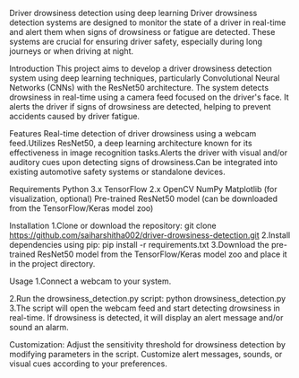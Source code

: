 Driver drowsiness detection using deep learning
Driver drowsiness detection systems are designed to monitor the state of a driver in real-time and alert them when signs of drowsiness or fatigue are detected. These systems are crucial for ensuring driver safety, especially during long journeys or when driving at night.

Introduction
This project aims to develop a driver drowsiness detection system using deep learning techniques, particularly Convolutional Neural Networks (CNNs) with the ResNet50 architecture. The system detects drowsiness in real-time using a camera feed focused on the driver's face. It alerts the driver if signs of drowsiness are detected, helping to prevent accidents caused by driver fatigue.

Features
Real-time detection of driver drowsiness using a webcam feed.Utilizes ResNet50, a deep learning architecture known for its effectiveness in image recognition tasks.Alerts the driver with visual and/or auditory cues upon detecting signs of drowsiness.Can be integrated into existing automotive safety systems or standalone devices.

Requirements
Python 3.x
TensorFlow 2.x
OpenCV
NumPy
Matplotlib (for visualization, optional)
Pre-trained ResNet50 model (can be downloaded from the TensorFlow/Keras model zoo)

Installation
1.Clone or download the repository:
   git clone https://github.com/saiharshitha002/driver-drowsiness-detection.git
2.Install dependencies using pip:
   pip install -r requirements.txt
3.Download the pre-trained ResNet50 model from the TensorFlow/Keras model zoo and place it in the project directory.

Usage
1.Connect a webcam to your system.

2.Run the drowsiness_detection.py script:
    python drowsiness_detection.py
3.The script will open the webcam feed and start detecting drowsiness in real-time. If drowsiness is detected, it will display an alert message and/or sound an alarm.

Customization:
Adjust the sensitivity threshold for drowsiness detection by modifying parameters in the script.
Customize alert messages, sounds, or visual cues according to your preferences.

